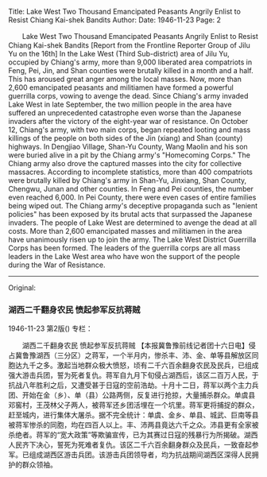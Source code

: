 Title: Lake West Two Thousand Emancipated Peasants Angrily Enlist to Resist Chiang Kai-shek Bandits
Author:
Date: 1946-11-23
Page: 2

　　Lake West Two Thousand Emancipated Peasants
    Angrily Enlist to Resist Chiang Kai-shek Bandits
    [Report from the Frontline Reporter Group of Jilu Yu on the 16th] In the Lake West (Third Sub-district) area of Jilu Yu, occupied by Chiang's army, more than 9,000 liberated area compatriots in Feng, Pei, Jin, and Shan counties were brutally killed in a month and a half. This has aroused great anger among the local masses. Now, more than 2,600 emancipated peasants and militiamen have formed a powerful guerrilla corps, vowing to avenge the dead. Since Chiang's army invaded Lake West in late September, the two million people in the area have suffered an unprecedented catastrophe even worse than the Japanese invaders after the victory of the eight-year war of resistance. On October 12, Chiang's army, with two main corps, began repeated looting and mass killings of the people on both sides of the Jin (xiang) and Shan (county) highways. In Dengjiao Village, Shan-Yu County, Wang Maolin and his son were buried alive in a pit by the Chiang army's "Homecoming Corps." The Chiang army also drove the captured masses into the city for collective massacres. According to incomplete statistics, more than 400 compatriots were brutally killed by Chiang's army in Shan-Yu, Jinxiang, Shan County, Chengwu, Junan and other counties. In Feng and Pei counties, the number even reached 6,000. In Pei County, there were even cases of entire families being wiped out. The Chiang army's deceptive propaganda such as "lenient policies" has been exposed by its brutal acts that surpassed the Japanese invaders. The people of Lake West are determined to avenge the dead at all costs. More than 2,600 emancipated masses and militiamen in the area have unanimously risen up to join the army. The Lake West District Guerrilla Corps has been formed. The leaders of the guerrilla corps are all mass leaders in the Lake West area who have won the support of the people during the War of Resistance.



<hr /> 

Original: 


### 湖西二千翻身农民  愤起参军反抗蒋贼

1946-11-23
第2版()
专栏：

　　湖西二千翻身农民
    愤起参军反抗蒋贼
    【本报冀鲁豫前线记者团十六日电】侵占冀鲁豫湖西（三分区）之蒋军，一个半月内，惨杀丰、沛、金、单等县解放区同胞达九千之多。激起当地群众极大愤怒，顷有二千六百余翻身农民及民兵，已组成强大游击兵团，誓为死者复仇。蒋军自九月下旬侵占湖西后，该区二百万人民，于抗战八年胜利之后，又遭受甚于日寇的空前浩劫。十月十二日，蒋军以两个主力兵团、开始在金（乡）、单（县）公路两侧，反复进行抢掠，大量捕杀群众。单虞县邓窖村，王茂林父子两人，被蒋军还乡团活埋在一个坑里。蒋军更将捕捉的群众，赶至城内，进行集体大屠杀。据不完全统计：单虞、金乡、单县、城武、巨南等县被蒋军惨杀的同胞，均在四百人以上。丰、沛两县竟达六千之众。沛县更有全家被杀绝者。蒋军的“宽大政策”等欺骗宣传，已为其赛过日寇的残暴行为所揭破。湖西人民齐下决心，誓死为死难者复仇。该区二千六百余翻身群众及民兵，一致奋起参军。已组成湖西区游击兵团。该游击兵团领导者，均为抗战期间湖西区深得人民拥护的群众领袖。
